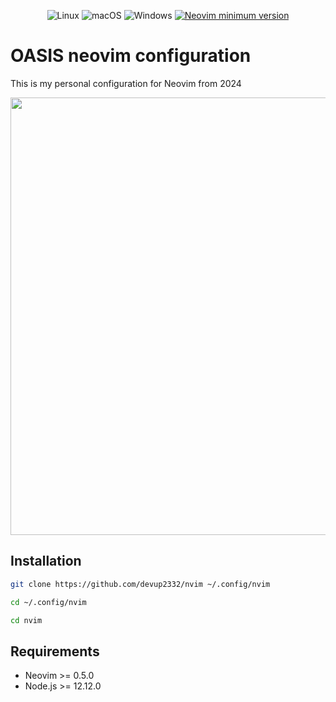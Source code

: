 <div align="center">
    <p>
        <a>
          <img alt="Linux" src="https://img.shields.io/badge/Linux-%23.svg?style=flat-square&logo=linux&color=FCC624&logoColor=black" />
        </a>
        <a>
          <img alt="macOS" src="https://img.shields.io/badge/macOS-%23.svg?style=flat-square&logo=apple&color=000000&logoColor=white" />
        </a>
        <a>
          <img alt="Windows" src="https://img.shields.io/badge/Windows-%23.svg?style=flat-square&logo=windows&color=0078D6&logoColor=white" />
        </a>
        <a href="https://github.com/neovim/neovim/releases/tag/stable">
          <img src="https://img.shields.io/badge/Neovim-0.10.1-blueviolet.svg?style=flat-square&logo=Neovim&logoColor=green" alt="Neovim minimum version"/>
        </a>
    </p>
</div>

# **OASIS** neovim configuration

This is my personal configuration for Neovim from 2024

<p align="center">
    <img src="https://res.cloudinary.com/dder8kjda/image/upload/v1726808646/Screenshot_20240919_233551_nudloo.png" width="700px"/>
</p>

## Installation

```bash
git clone https://github.com/devup2332/nvim ~/.config/nvim
```

```bash
cd ~/.config/nvim 
```

```bash
cd nvim
```

## Requirements

- Neovim >= 0.5.0
- Node.js >= 12.12.0
